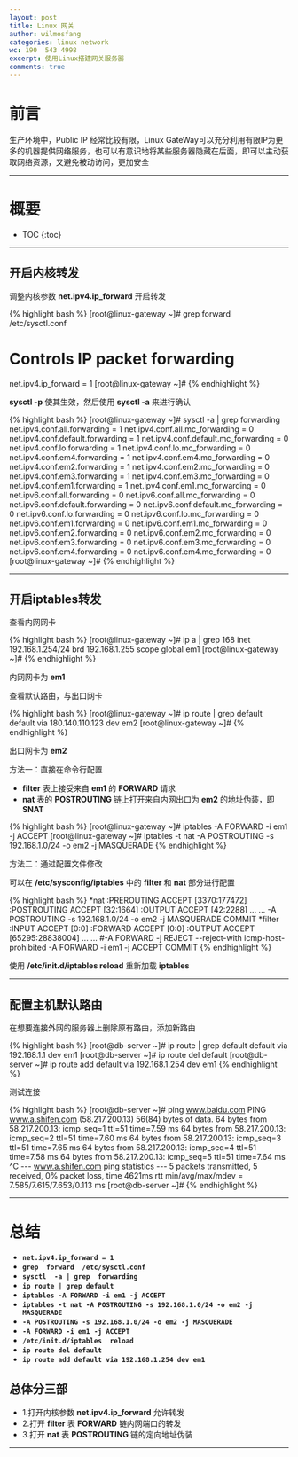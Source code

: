 ```yaml
---
layout: post
title: Linux 网关 
author: wilmosfang
categories: linux network
wc: 190  543 4998
excerpt: 使用Linux搭建网关服务器
comments: true
---
```


前言
=

生产环境中，Public IP 经常比较有限，Linux GateWay可以充分利用有限IP为更多的机器提供网络服务，也可以有意识地将某些服务器隐藏在后面，即可以主动获取网络资源，又避免被动访问，更加安全

---

# 概要

* TOC
{:toc}

---


开启内核转发
-

调整内核参数 **net.ipv4.ip_forward** 开启转发

{% highlight bash %}
[root@linux-gateway ~]# grep  forward  /etc/sysctl.conf 
# Controls IP packet forwarding
net.ipv4.ip_forward = 1
[root@linux-gateway ~]# 
{% endhighlight %}

**sysctl -p** 使其生效，然后使用 **sysctl -a** 来进行确认

{% highlight bash %}
[root@linux-gateway ~]# sysctl  -a | grep  forwarding
net.ipv4.conf.all.forwarding = 1
net.ipv4.conf.all.mc_forwarding = 0
net.ipv4.conf.default.forwarding = 1
net.ipv4.conf.default.mc_forwarding = 0
net.ipv4.conf.lo.forwarding = 1
net.ipv4.conf.lo.mc_forwarding = 0
net.ipv4.conf.em4.forwarding = 1
net.ipv4.conf.em4.mc_forwarding = 0
net.ipv4.conf.em2.forwarding = 1
net.ipv4.conf.em2.mc_forwarding = 0
net.ipv4.conf.em3.forwarding = 1
net.ipv4.conf.em3.mc_forwarding = 0
net.ipv4.conf.em1.forwarding = 1
net.ipv4.conf.em1.mc_forwarding = 0
net.ipv6.conf.all.forwarding = 0
net.ipv6.conf.all.mc_forwarding = 0
net.ipv6.conf.default.forwarding = 0
net.ipv6.conf.default.mc_forwarding = 0
net.ipv6.conf.lo.forwarding = 0
net.ipv6.conf.lo.mc_forwarding = 0
net.ipv6.conf.em1.forwarding = 0
net.ipv6.conf.em1.mc_forwarding = 0
net.ipv6.conf.em2.forwarding = 0
net.ipv6.conf.em2.mc_forwarding = 0
net.ipv6.conf.em3.forwarding = 0
net.ipv6.conf.em3.mc_forwarding = 0
net.ipv6.conf.em4.forwarding = 0
net.ipv6.conf.em4.mc_forwarding = 0
[root@linux-gateway ~]# 
{% endhighlight %}


---

开启iptables转发
-

查看内网网卡

{% highlight bash %}
[root@linux-gateway ~]# ip a | grep 168
    inet 192.168.1.254/24 brd 192.168.1.255 scope global em1
[root@linux-gateway ~]# 
{% endhighlight %}

内网网卡为 **em1**

查看默认路由，与出口网卡

{% highlight bash %}
[root@linux-gateway ~]# ip route | grep default 
default via 180.140.110.123 dev em2 
[root@linux-gateway ~]# 
{% endhighlight %}

出口网卡为 **em2**

方法一：直接在命令行配置 

* **filter** 表上接受来自 **em1** 的 **FORWARD** 请求
* **nat** 表的 **POSTROUTING** 链上打开来自内网出口为 **em2** 的地址伪装，即 **SNAT** 

{% highlight bash %}
[root@linux-gateway ~]# iptables -A FORWARD -i em1 -j ACCEPT
[root@linux-gateway ~]# iptables -t nat -A POSTROUTING -s 192.168.1.0/24 -o em2 -j MASQUERADE 
{% endhighlight %}

方法二：通过配置文件修改

可以在 **/etc/sysconfig/iptables** 中的 **filter** 和 **nat** 部分进行配置


{% highlight bash %}
*nat
:PREROUTING ACCEPT [3370:177472]
:POSTROUTING ACCEPT [32:1664]
:OUTPUT ACCEPT [42:2288]
...
...
-A POSTROUTING -s 192.168.1.0/24 -o em2 -j MASQUERADE 
COMMIT
*filter
:INPUT ACCEPT [0:0]
:FORWARD ACCEPT [0:0]
:OUTPUT ACCEPT [65295:28838004]
...
...
#-A FORWARD -j REJECT --reject-with icmp-host-prohibited 
-A FORWARD -i em1 -j ACCEPT 
COMMIT
{% endhighlight %}

使用 **/etc/init.d/iptables  reload** 重新加载 **iptables**

---

配置主机默认路由
-

在想要连接外网的服务器上删除原有路由，添加新路由

{% highlight bash %}
[root@db-server ~]# ip route | grep default
default via 192.168.1.1 dev em1 
[root@db-server ~]# ip route del default 
[root@db-server ~]# ip route add default via 192.168.1.254 dev em1
{% endhighlight %}

测试连接

{% highlight bash %}
[root@db-server ~]# ping www.baidu.com
PING www.a.shifen.com (58.217.200.13) 56(84) bytes of data.
64 bytes from 58.217.200.13: icmp_seq=1 ttl=51 time=7.59 ms
64 bytes from 58.217.200.13: icmp_seq=2 ttl=51 time=7.60 ms
64 bytes from 58.217.200.13: icmp_seq=3 ttl=51 time=7.65 ms
64 bytes from 58.217.200.13: icmp_seq=4 ttl=51 time=7.58 ms
64 bytes from 58.217.200.13: icmp_seq=5 ttl=51 time=7.64 ms
^C
--- www.a.shifen.com ping statistics ---
5 packets transmitted, 5 received, 0% packet loss, time 4621ms
rtt min/avg/max/mdev = 7.585/7.615/7.653/0.113 ms
[root@db-server ~]# 
{% endhighlight %}

---

总结
=

* **`net.ipv4.ip_forward = 1`**
* **`grep  forward  /etc/sysctl.conf`**
* **`sysctl  -a | grep  forwarding`**
* **`ip route | grep default`**
* **`iptables -A FORWARD -i em1 -j ACCEPT`**
* **`iptables -t nat -A POSTROUTING -s 192.168.1.0/24 -o em2 -j MASQUERADE`**
* **`-A POSTROUTING -s 192.168.1.0/24 -o em2 -j MASQUERADE`**
* **`-A FORWARD -i em1 -j ACCEPT`**
* **`/etc/init.d/iptables  reload`**
* **`ip route del default`**
* **`ip route add default via 192.168.1.254 dev em1`**

总体分三部
-

* 1.打开内核参数 **net.ipv4.ip_forward** 允许转发
* 2.打开 **filter** 表 **FORWARD** 链内网端口的转发
* 3.打开 **nat** 表 **POSTROUTING** 链的定向地址伪装

---
